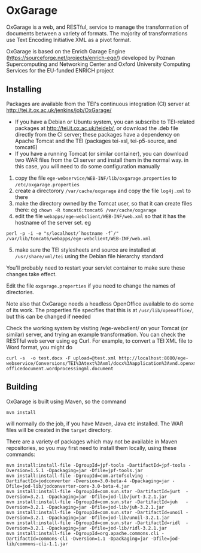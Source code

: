 OxGarage
========

OxGarage is a web, and RESTful, service to manage the transformation of documents between a variety of formats. The majority of transformations use Text Encoding Initiative XML as a pivot format.

OxGarage is based on the Enrich Garage Engine (https://sourceforge.net/projects/enrich-ege/)
developed by Poznan Supercomputing and Networking Center and Oxford University Computing Services for the EU-funded ENRICH project 

Installing
--------

Packages are available from the TEI's continuous integration (CI) server at http://tei.it.ox.ac.uk/jenkins/job/OxGarage/

 * If you  have a Debian or Ubuntu system, you can subscribe to TEI-related packages at http://tei.it.ox.ac.uk/teideb/, or download the .deb file directly from the CI server; these packages have a dependency on Apache Tomcat and the TEI (packages tei-xsl, tei-p5-source, and tomcat6)
 * If you have a running Tomcat (or similar container), you can download  two WAR files from the CI server and install them in the normal way. in this case, you will need to do some configuration manually
 1.   copy the file  `ege-webservice/WEB-INF/lib/oxgarage.properties` to `/etc/oxgarage.properties`
 2.   create a directorory `/var/cache/oxgarage` and copy the file `log4j.xml` to there
 3.   make the directory owned by the Tomcat user, so that it can create files there: eg `chown -R tomcat6:tomcat6 /var/cache/oxgarage`
 4.   edit the file `webapps/ege-webclient/WEB-INF/web.xml` so that it has the hostname of the server set. eg 

    perl -p -i -e "s/localhost/`hostname -f`/" /var/lib/tomcat6/webapps/ege-webclient/WEB-INF/web.xml

 5.  make sure the TEI stylesheets and source are installed at `/usr/share/xml/tei` using the Debian file hierarchy standard

You'll probably need to restart your servlet container to make sure these changes take effect.

Edit the file `oxgarage.properties` if you need to change the names of directories.

Note also that OxGarage needs a headless OpenOffice available to do some of its work. The properties file specifies that this is
at `/usr/lib/openoffice/`, but this can be changed if needed

Check the working system by visiting /ege-webclient/ on your Tomcat (or similar) server, and trying an example transformation. You can check the RESTful web server using eg Curl. For example, to convert a TEI XML file to Word format, you might do

    curl -s  -o test.docx -F upload=@test.xml http://localhost:8080/ege-webservice/Conversions/TEI%3Atext%3Axml/docx%3Aapplication%3Avnd.openxmlformats-officedocument.wordprocessingml.document

Building
------

OxGarage is built using Maven, so the command

    mvn install

will normally do the job, if you have Maven, Java etc installed. The WAR files will be created in the `target` directory.

There are a variety of packages which may not be available in Maven repositories, so you may first need to install them locally, using these commands:

    mvn install:install-file -DgroupId=jpf-tools -DartifactId=jpf-tools -Dversion=1.5.1 -Dpackaging=jar -Dfile=jpf-tools.jar
    mvn install:install-file -DgroupId=com.artofsolving -DartifactId=jodconverter -Dversion=3.0-beta-4 -Dpackaging=jar -Dfile=jod-lib/jodconverter-core-3.0-beta-4.jar
    mvn install:install-file -DgroupId=com.sun.star -DartifactId=jurt  -Dversion=3.2.1 -Dpackaging=jar -Dfile=jod-lib/jurt-3.2.1.jar
    mvn install:install-file -DgroupId=com.sun.star -DartifactId=juh   -Dversion=3.2.1 -Dpackaging=jar -Dfile=jod-lib/juh-3.2.1.jar
    mvn install:install-file -DgroupId=com.sun.star -DartifactId=unoil -Dversion=3.2.1 -Dpackaging=jar -Dfile=jod-lib/unoil-3.2.1.jar
    mvn install:install-file -DgroupId=com.sun.star -DartifactId=ridl  -Dversion=3.2.1 -Dpackaging=jar -Dfile=jod-lib/ridl-3.2.1.jar
    mvn install:install-file -DgroupId=org.apache.commons.cli -DartifactId=commons-cli -Dversion=1.1 -Dpackaging=jar -Dfile=jod-lib/commons-cli-1.1.jar
